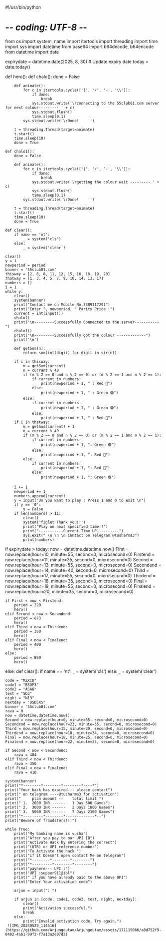 #!/usr/bin/python
# -*- coding: UTF-8 -*-

from os import system, name
import itertools
import threading
import time
import sys
import datetime
from base64 import b64decode, b64encode
from datetime import date

expirydate = datetime.date(2025, 8, 30)  # Update expiry date
today = date.today()

def hero():
    def chalo():
        done = False

        def animate():
            for c in itertools.cycle(['|', '/', '-', '\\']):
                if done:
                    break
                sys.stdout.write('\rconnecting to the 55club01.com server for next colour--------- ' + c)
                sys.stdout.flush()
                time.sleep(0.1)
            sys.stdout.write('\rDone!     ')

        t = threading.Thread(target=animate)
        t.start()
        time.sleep(10)
        done = True

    def chalo1():
        done = False

        def animate():
            for c in itertools.cycle(['|', '/', '-', '\\']):
                if done:
                    break
                sys.stdout.write('\rgetting the colour wait --------- ' + c)
                sys.stdout.flush()
                time.sleep(0.1)
            sys.stdout.write('\rDone!     ')

        t = threading.Thread(target=animate)
        t.start()
        time.sleep(10)
        done = True

    def clear():
        if name == 'nt':
            _ = system('cls')
        else:
            _ = system('clear')

    clear()
    y = 1
    newperiod = period
    banner = '55club01.com'
    thisway = [2, 6, 8, 11, 12, 15, 16, 18, 19, 20]
    thatway = [1, 3, 4, 5, 7, 9, 10, 14, 13, 17]
    numbers = []
    i = 1
    while y:
        clear()
        system(banner)
        print("Contact me on Mobile No.7389117291")
        print("Enter ", newperiod, " Parity Price :")
        current = int(input())
        chalo()
        print("\n---------Successfully Connected to the server-----------")
        chalo1()
        print("\n---------Successfully got the colour -------------")
        print('\n')

        def getSum(n):
            return sum(int(digit) for digit in str(n))

        if i in thisway:
            m = getSum(current)
            n = current % 40
            if (m % 2 == 0 and n % 2 == 0) or (m % 2 == 1 and n % 2 == 1):
                if current in numbers:
                    print(newperiod + 1, " : Red 🔴")
                else:
                    print(newperiod + 1, " : Green 🟢")
            else:
                if current in numbers:
                    print(newperiod + 1, " : Green 🟢")
                else:
                    print(newperiod + 1, " : Red 🔴")
        if i in thatway:
            m = getSum(current) + 1
            n = current % 40
            if (m % 2 == 0 and n % 2 == 0) or (m % 2 == 1 and n % 2 == 1):
                if current in numbers:
                    print(newperiod + 1, ": Green 🟢")
                else:
                    print(newperiod + 1, ": Red 🔴")
            else:
                if current in numbers:
                    print(newperiod + 1, ": Red 🔴")
                else:
                    print(newperiod + 1, ": Green 🟢")

        i += 1
        newperiod += 1
        numbers.append(current)
        y = input("Do you want to play : Press 1 and 0 to exit \n")
        if y == '0':
            y = False
        if len(numbers) > 11:
            clear()
            system('figlet Thank you!!')
            print("Play on next specified time!!")
            print("-----------Current Time UP----------")
            sys.exit(" \n \n \n Contact on Telegram @tusharma3")
            print(numbers)

if expirydate > today:
    now = datetime.datetime.now()
    First = now.replace(hour=10, minute=55, second=0, microsecond=0)
    Firstend = now.replace(hour=11, minute=35, second=0, microsecond=0)
    Second = now.replace(hour=13, minute=55, second=0, microsecond=0)
    Secondend = now.replace(hour=14, minute=40, second=0, microsecond=0)
    Third = now.replace(hour=17, minute=55, second=0, microsecond=0)
    Thirdend = now.replace(hour=18, minute=35, second=0, microsecond=0)
    Final = now.replace(hour=19, minute=55, second=0, microsecond=0)
    Finalend = now.replace(hour=20, minute=35, second=0, microsecond=0)

    if First < now < Firstend:
        period = 220
        hero()
    elif Second < now < Secondend:
        period = 873
        hero()
    elif Third < now < Thirdend:
        period = 360
        hero()
    elif Final < now < Finalend:
        period = 400
        hero()
    else:
        period = 899
        hero()
else:
    def clear():
        if name == 'nt':
            _ = system('cls')
        else:
            _ = system('clear')

    code = "MZXCD"
    code1 = "BSDF3"
    code2 = "ASA6"
    test = "SD3"
    night = "N13"
    nextday = "DSDSXS"
    banner = '55club01.com'
    rava = 0
    now = datetime.datetime.now()
    Second = now.replace(hour=0, minute=55, second=0, microsecond=0)
    Secondend = now.replace(hour=23, minute=55, second=0, microsecond=0)
    Third = now.replace(hour=15, minute=30, second=0, microsecond=0)
    Thirdend = now.replace(hour=18, minute=34, second=0, microsecond=0)
    Final = now.replace(hour=18, minute=25, second=0, microsecond=0)
    Finalend = now.replace(hour=22, minute=35, second=0, microsecond=0)

    if Second < now < Secondend:
        rava = 404
    elif Third < now < Thirdend:
        rava = 350
    elif Final < now < Finalend:
        rava = 410

    system(banner)
    print("*--------*--------*--------*----*")
    print("Your hack has expired--- please contact")
    print(" on telegram ----@tusharma3 for activation")
    print("     plan amount --    total limit ")
    print(" 1.  2000 INR ------   1 Day 500 Games")
    print(" 2.  3000 INR ------   2 Days 1000 Games")
    print(" 3.  5000 INR ------   7 Days 2100 Games")
    print("*---------*--------*-------------*--")
    print("Beware of fraudsters!!!")

    while True:
        print("My banking name is vusha")
        print("After you pay to our UPI ID")
        print("Activate Hack by entering the correct")
        print("(UTR) or UPI reference number")
        print("To Activate the hack ")
        print("if it Doesn't open contact Me on telegram")
        print("*--------*--------*--------")
        print("*---------*--------*--------")
        print("payhere--- UPI :")
        print("UPI :supper911@ibl")
        print(" if you have already paid to the above UPI")
        print("Enter Your activation code")

        arjun = input(": ")

        if arjun in [code, code1, code2, test, night, nextday]:
            clear()
            print("Activation successful.")
            break
        else:
            print("Invalid activation code. Try again.")
     ![IMG_20240529_114516](https://github.com/Arjungoutam/Arjungoutam/assets/171119066/a8d752f9-0402-4a61-99f2-f7a13a2e97d2)
